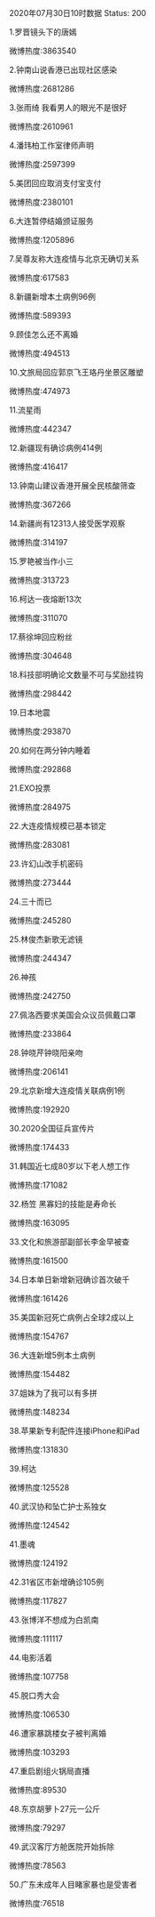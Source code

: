 2020年07月30日10时数据
Status: 200

1.罗晋镜头下的唐嫣

微博热度:3863540

2.钟南山说香港已出现社区感染

微博热度:2681286

3.张雨绮 我看男人的眼光不是很好

微博热度:2610961

4.潘玮柏工作室律师声明

微博热度:2597399

5.美团回应取消支付宝支付

微博热度:2380101

6.大连暂停结婚颁证服务

微博热度:1205896

7.吴尊友称大连疫情与北京无确切关系

微博热度:617583

8.新疆新增本土病例96例

微博热度:589393

9.顾佳怎么还不离婚

微博热度:494513

10.文旅局回应郭京飞王珞丹坐景区雕塑

微博热度:474973

11.流星雨

微博热度:442347

12.新疆现有确诊病例414例

微博热度:416417

13.钟南山建议香港开展全民核酸筛查

微博热度:367266

14.新疆尚有12313人接受医学观察

微博热度:314197

15.罗艳被当作小三

微博热度:313723

16.柯达一夜熔断13次

微博热度:311070

17.蔡徐坤回应粉丝

微博热度:304648

18.科技部明确论文数量不可与奖励挂钩

微博热度:298442

19.日本地震

微博热度:293870

20.如何在两分钟内睡着

微博热度:292868

21.EXO投票

微博热度:284975

22.大连疫情规模已基本锁定

微博热度:283081

23.许幻山改手机密码

微博热度:273444

24.三十而已

微博热度:245280

25.林俊杰新歌无滤镜

微博热度:244347

26.神孩

微博热度:242750

27.佩洛西要求美国会众议员佩戴口罩

微博热度:233864

28.钟晓芹钟晓阳亲吻

微博热度:206141

29.北京新增大连疫情关联病例1例

微博热度:192920

30.2020全国征兵宣传片

微博热度:174433

31.韩国近七成80岁以下老人想工作

微博热度:171082

32.杨笠 黑寡妇的技能是寿命长

微博热度:163095

33.文化和旅游部副部长李金早被查

微博热度:161500

34.日本单日新增新冠确诊首次破千

微博热度:161426

35.美国新冠死亡病例占全球2成以上

微博热度:154767

36.大连新增5例本土病例

微博热度:154482

37.姐妹为了我可以有多拼

微博热度:148234

38.苹果新专利配件连接iPhone和iPad

微博热度:131830

39.柯达

微博热度:125528

40.武汉协和坠亡护士系独女

微博热度:124542

41.墨魂

微博热度:124192

42.31省区市新增确诊105例

微博热度:117827

43.张博洋不想成为白凯南

微博热度:111117

44.电影活着

微博热度:107758

45.脱口秀大会

微博热度:106530

46.遭家暴跳楼女子被判离婚

微博热度:103293

47.重启剧组火锅局直播

微博热度:89530

48.东京胡萝卜27元一公斤

微博热度:79297

49.武汉客厅方舱医院开始拆除

微博热度:78563

50.广东未成年人目睹家暴也是受害者

微博热度:76518

